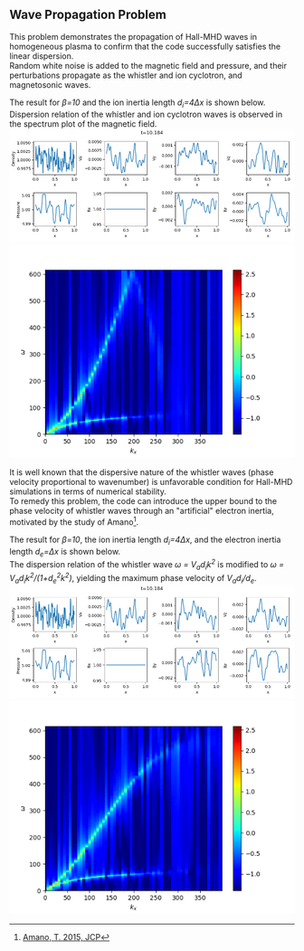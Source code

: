 ## Wave Propagation Problem
This problem demonstrates the propagation of Hall-MHD waves in homogeneous plasma to confirm that the code successfully satisfies the linear dispersion.<br>
Random white noise is added to the magnetic field and pressure, and their perturbations propagate as the whistler and ion cyclotron,  and magnetosonic waves.

The result for *&beta;=10* and the ion inertia length *d<sub>i</sub>=4&Delta;x* is shown below.<br>
Dispersion relation of the whistler and ion cyclotron waves is observed in the spectrum plot of the magnetic field.
![Wave profile for beta=10](../../imgs/h-wave/wave_b1e+1.png)
![Spectrum of by for beta=10](../../imgs/h-wave/wk_by_b1e+1.png)

It is well known that the dispersive nature of the whistler waves (phase velocity proportional to wavenumber) is unfavorable condition for Hall-MHD simulations in terms of numerical stability.<br>
To remedy this problem, the code can introduce the upper bound to the phase velocity of whistler waves through an "artificial" electron inertia, motivated by the study of Amano[^1].<br>

The result for *&beta;=10*, the ion inertia length *d<sub>i</sub>=4&Delta;x*, and the electron inertia length *d<sub>e</sub>=&Delta;x* is shown below.<br>
The dispersion relation of the whistler wave *&omega; = V<sub>a</sub>d<sub>i</sub>k<sup>2</sup>* is modified to *&omega; = V<sub>a</sub>d<sub>i</sub>k<sup>2</sup>/(1+d<sub>e</sub><sup>2</sup>k<sup>2</sup>)*, yielding the maximum phase velocity of *V<sub>a</sub>d<sub>i</sub>/d<sub>e</sub>*.
![Wave profile for beta=10](../../imgs/h-wave/wave_b1e+1_e.png)
![Spectrum of by for beta=10](../../imgs/h-wave/wk_by_b1e+1_e.png)

[^1]: [Amano, T. 2015, JCP](https://www.sciencedirect.com/science/article/abs/pii/S0021999115004805?via%3Dihub)
